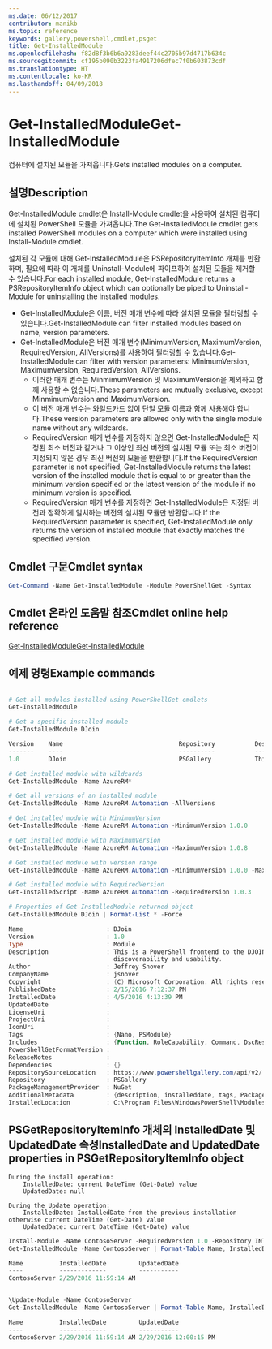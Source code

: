 ```yaml
---
ms.date: 06/12/2017
contributor: manikb
ms.topic: reference
keywords: gallery,powershell,cmdlet,psget
title: Get-InstalledModule
ms.openlocfilehash: f82d8f3b6b6a9283deef44c2705b97d4717b634c
ms.sourcegitcommit: cf195b090b3223fa4917206dfec7f0b603873cdf
ms.translationtype: HT
ms.contentlocale: ko-KR
ms.lasthandoff: 04/09/2018
---
```

# <a name="get-installedmodule"></a><span data-ttu-id="682a5-103">Get-InstalledModule</span><span class="sxs-lookup"><span data-stu-id="682a5-103">Get-InstalledModule</span></span>

<span data-ttu-id="682a5-104">컴퓨터에 설치된 모듈을 가져옵니다.</span><span class="sxs-lookup"><span data-stu-id="682a5-104">Gets installed modules on a computer.</span></span>

## <a name="description"></a><span data-ttu-id="682a5-105">설명</span><span class="sxs-lookup"><span data-stu-id="682a5-105">Description</span></span>

<span data-ttu-id="682a5-106">Get-InstalledModule cmdlet은 Install-Module cmdlet을 사용하여 설치된 컴퓨터에 설치된 PowerShell 모듈을 가져옵니다.</span><span class="sxs-lookup"><span data-stu-id="682a5-106">The Get-InstalledModule cmdlet gets installed PowerShell modules on a computer which were installed using Install-Module cmdlet.</span></span>

<span data-ttu-id="682a5-107">설치된 각 모듈에 대해 Get-InstalledModule은 PSRepositoryItemInfo 개체를 반환하며, 필요에 따라 이 개체를 Uninstall-Module에 파이프하여 설치된 모듈을 제거할 수 있습니다.</span><span class="sxs-lookup"><span data-stu-id="682a5-107">For each installed module, Get-InstalledModule returns a PSRepositoryItemInfo object which can optionally be piped to Uninstall-Module for uninstalling the installed modules.</span></span>

- <span data-ttu-id="682a5-108">Get-InstalledModule은 이름, 버전 매개 변수에 따라 설치된 모듈을 필터링할 수 있습니다.</span><span class="sxs-lookup"><span data-stu-id="682a5-108">Get-InstalledModule can filter installed modules based on name, version parameters.</span></span>
- <span data-ttu-id="682a5-109">Get-InstalledModule은 버전 매개 변수(MinimumVersion, MaximumVersion, RequiredVersion, AllVersions)를 사용하여 필터링할 수 있습니다.</span><span class="sxs-lookup"><span data-stu-id="682a5-109">Get-InstalledModule can filter with version parameters: MinimumVersion, MaximumVersion, RequiredVersion, AllVersions.</span></span>
  - <span data-ttu-id="682a5-110">이러한 매개 변수는 MinmimumVersion 및 MaximumVersion을 제외하고 함께 사용할 수 없습니다.</span><span class="sxs-lookup"><span data-stu-id="682a5-110">These parameters are mutually exclusive, except MinmimumVersion and MaximumVersion.</span></span>
  - <span data-ttu-id="682a5-111">이 버전 매개 변수는 와일드카드 없이 단일 모듈 이름과 함께 사용해야 합니다.</span><span class="sxs-lookup"><span data-stu-id="682a5-111">These version parameters are allowed only with the single module name without any wildcards.</span></span>
  - <span data-ttu-id="682a5-112">RequiredVersion 매개 변수를 지정하지 않으면 Get-InstalledModule은 지정된 최소 버전과 같거나 그 이상인 최신 버전의 설치된 모듈 또는 최소 버전이 지정되지 않은 경우 최신 버전의 모듈을 반환합니다.</span><span class="sxs-lookup"><span data-stu-id="682a5-112">If the RequiredVersion parameter is not specified, Get-InstalledModule returns the latest version of the installed module that is equal to or greater than the minimum version specified or the latest version of the module if no minimum version is specified.</span></span>
  - <span data-ttu-id="682a5-113">RequiredVersion 매개 변수를 지정하면 Get-InstalledModule은 지정된 버전과 정확하게 일치하는 버전의 설치된 모듈만 반환합니다.</span><span class="sxs-lookup"><span data-stu-id="682a5-113">If the RequiredVersion parameter is specified, Get-InstalledModule only returns the version of installed module that exactly matches the specified version.</span></span>

## <a name="cmdlet-syntax"></a><span data-ttu-id="682a5-114">Cmdlet 구문</span><span class="sxs-lookup"><span data-stu-id="682a5-114">Cmdlet syntax</span></span>
```powershell
Get-Command -Name Get-InstalledModule -Module PowerShellGet -Syntax
```

## <a name="cmdlet-online-help-reference"></a><span data-ttu-id="682a5-115">Cmdlet 온라인 도움말 참조</span><span class="sxs-lookup"><span data-stu-id="682a5-115">Cmdlet online help reference</span></span>

[<span data-ttu-id="682a5-116">Get-InstalledModule</span><span class="sxs-lookup"><span data-stu-id="682a5-116">Get-InstalledModule</span></span>](http://go.microsoft.com/fwlink/?LinkId=526863)

## <a name="example-commands"></a><span data-ttu-id="682a5-117">예제 명령</span><span class="sxs-lookup"><span data-stu-id="682a5-117">Example commands</span></span>

```powershell

# Get all modules installed using PowerShellGet cmdlets
Get-InstalledModule

# Get a specific installed module
Get-InstalledModule DJoin

Version    Name                                Repository           Description
-------    ----                                ----------           -----------
1.0        DJoin                               PSGallery            This is a PowerShell frontend to the DJOIN.exe c...

# Get installed module with wildcards
Get-InstalledModule -Name AzureRM*

# Get all versions of an installed module
Get-InstalledModule -Name AzureRM.Automation -AllVersions

# Get installed module with MinimumVersion
Get-InstalledModule -Name AzureRM.Automation -MinimumVersion 1.0.0

# Get installed module with MaximumVersion
Get-InstalledModule -Name AzureRM.Automation -MaximumVersion 1.0.8

# Get installed module with version range
Get-InstalledModule -Name AzureRM.Automation -MinimumVersion 1.0.0 -MaximumVersion 1.0.8

# Get installed module with RequiredVersion
Get-InstalledScript -Name AzureRM.Automation -RequiredVersion 1.0.3

# Properties of Get-InstalledModule returned object
Get-InstalledModule DJoin | Format-List * -Force

Name                       : DJoin
Version                    : 1.0
Type                       : Module
Description                : This is a PowerShell frontend to the DJOIN.exe command which provides better
                             discoverability and usability.
Author                     : Jeffrey Snover
CompanyName                : jsnover
Copyright                  : (C) Microsoft Corporation. All rights reserved.
PublishedDate              : 2/15/2016 7:12:37 PM
InstalledDate              : 4/5/2016 4:13:39 PM
UpdatedDate                :
LicenseUri                 :
ProjectUri                 :
IconUri                    :
Tags                       : {Nano, PSModule}
Includes                   : {Function, RoleCapability, Command, DscResource...}
PowerShellGetFormatVersion :
ReleaseNotes               :
Dependencies               : {}
RepositorySourceLocation   : https://www.powershellgallery.com/api/v2/
Repository                 : PSGallery
PackageManagementProvider  : NuGet
AdditionalMetadata         : {description, installeddate, tags, PackageManagementProvider...}
InstalledLocation          : C:\Program Files\WindowsPowerShell\Modules\DJoin\1.0

```



## <a name="installeddate-and-updateddate-properties-in-psgetrepositoryiteminfo-object"></a><span data-ttu-id="682a5-118">PSGetRepositoryItemInfo 개체의 InstalledDate 및 UpdatedDate 속성</span><span class="sxs-lookup"><span data-stu-id="682a5-118">InstalledDate and UpdatedDate properties in PSGetRepositoryItemInfo object</span></span>

    During the install operation:
        InstalledDate: current DateTime (Get-Date) value
        UpdatedDate: null

    During the Update operation:
        InstalledDate: InstalledDate from the previous installation otherwise current DateTime (Get-Date) value
        UpdatedDate: current DateTime (Get-Date) value

```powershell
Install-Module -Name ContosoServer -RequiredVersion 1.0 -Repository INT
Get-InstalledModule -Name ContosoServer | Format-Table Name, InstalledDate, UpdatedDate

Name          InstalledDate         UpdatedDate
----          -------------         -----------
ContosoServer 2/29/2016 11:59:14 AM


\Update-Module -Name ContosoServer
Get-InstalledModule -Name ContosoServer | Format-Table Name, InstalledDate, UpdatedDate

Name          InstalledDate         UpdatedDate
----          -------------         -----------
ContosoServer 2/29/2016 11:59:14 AM 2/29/2016 12:00:15 PM
```